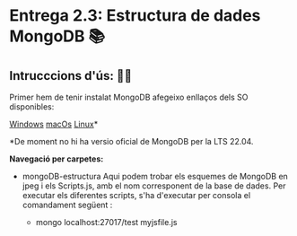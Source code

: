 # Entrega 2.3: Estructura de dades MongoDB 📚

## Intrucccions d'ús: 🧙‍♂️

Primer hem de tenir instalat MongoDB afegeixo enllaços dels SO disponibles:

[Windows](https://www.mongodb.com/docs/manual/tutorial/install-mongodb-on-windows/ '🪟')
[macOs](https://www.mongodb.com/docs/manual/tutorial/install-mongodb-on-os-x/ '🍏')
[Linux](https://www.mongodb.com/docs/manual/administration/install-on-linux/ '👽')*

*De moment no hi ha versio oficial de MongoDB per la LTS 22.04.

**Navegació per carpetes:**

- mongoDB-estructura Aqui podem trobar els esquemes de MongoDB en jpeg i els Scripts.js, amb el nom corresponent de la base de dades.
Per executar els diferentes scripts, s'ha d'executar per consola el comandament següent : 
    
    - mongo localhost:27017/test myjsfile.js

